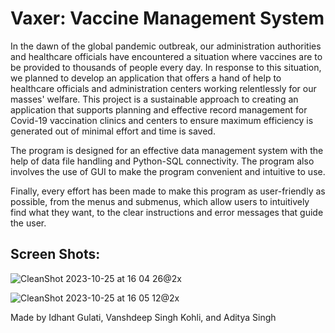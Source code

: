 # Vaxer: Vaccine Management System
In the dawn of the global pandemic outbreak, our administration authorities and healthcare officials have encountered a situation where vaccines are to be provided to thousands of people every day. In response to this situation, we planned to develop an application that offers a hand of help to healthcare officials and administration centers working relentlessly for our masses' welfare. This project is a sustainable approach to creating an application that supports planning and effective record management for Covid-19 vaccination clinics and centers to ensure maximum efficiency is generated out of minimal effort and time is saved. 

The program is designed for an effective data management system with the help of data file handling and Python-SQL connectivity. The program also involves the use of GUI to make the program convenient and intuitive to use.

Finally, every effort has been made to make this program as user-friendly as possible, from the menus and submenus, which allow users to intuitively find what they want, to the clear instructions and error messages that guide the user.

## Screen Shots:
![CleanShot 2023-10-25 at 16 04 26@2x](https://github.com/Idhant297/Vaccine-Management-System-Vaxer/assets/84667585/438830ca-6de2-4ead-938f-4707b1bda213)

![CleanShot 2023-10-25 at 16 05 12@2x](https://github.com/Idhant297/Vaccine-Management-System-Vaxer/assets/84667585/12d22a6f-287d-4b38-8e7e-a67b3ca8e2a6)


Made by Idhant Gulati, Vanshdeep Singh Kohli, and Aditya Singh
